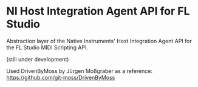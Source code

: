 # NI Host Integration Agent API for FL Studio
 Abstraction layer of the Native Instruments' Host Integration Agent API for the FL Studio MIDI Scripting API.

(still under development)

Used DrivenByMoss by Jürgen Moßgraber as a reference:
https://github.com/git-moss/DrivenByMoss
